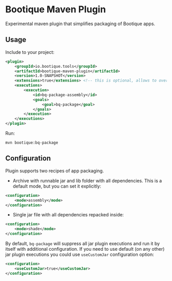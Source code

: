 # Bootique Maven Plugin

Experimental maven plugin that simplifies packaging of Bootique apps.

## Usage

Include to your project:

```xml
<plugin>
    <groupId>io.bootique.tools</groupId>
    <artifactId>bootique-maven-plugin</artifactId>
    <version>1.0-SNAPSHOT</version>
    <extensions>true</extensions> <!-- this is optional, allows to override jar plugin executions -->
    <executions>
        <execution>
            <id>bq-package-assembly</id>
            <goals>
                <goal>bq-package</goal>
            </goals>
        </execution>
    </executions>
</plugin>
```

Run:

```shell script
mvn bootique:bq-package
```

## Configuration

Plugin supports two recipes of app packaging.

- Archive with runnable jar and lib folder with all dependencies.
This is a default mode, but you can set it explicitly:
```xml
<configuration>
    <mode>assembly</mode>
</configuration>
```

- Single jar file with all dependencies repacked inside: 
```xml
<configuration>
    <mode>shade</mode>
</configuration>
```

By default, `bq-package` will suppress all jar plugin executions and run it by itself with additional configuration.
If you need to use default (on any other) jar plugin executions you could use `useCustomJar` configuration option:

```xml
<configuration>
    <useCustomJar>true</useCustomJar>
</configuration>
```